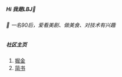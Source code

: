 

<!--
<img align="right" src="https://github-readme-stats.vercel.app/api?username=jCodelife&show_icons=true&icon_color=FF4400&text_color=344899&bg_color=000000&hide_title=false" /> 
-->

##### Hi 我是LBJ👋 

###### 💬 一名90后，爱看美剧、做美食、对技术有兴趣

<!--
###### 🔭 开源项目[vue-ui]()
-->

##### 社区主页
1. [掘金](https://juejin.cn/user/3957856403462989/posts)
2. [简书](https://www.jianshu.com/u/851bd01f6233)



<!--
**jCodeLife/jCodeLife** is a ✨ _special_ ✨ repository because its `README.md` (this file) appears on your GitHub profile.

Here are some ideas to get you started:

- 🔭 I’m currently working on ...
- 🌱 I’m currently learning ...
- 👯 I’m looking to collaborate on ...
- 🤔 I’m looking for help with ...
- 💬 Ask me about ...
- 📫 How to reach me: ...
- 😄 Pronouns: ...
- ⚡ Fun fact: ...
-->
